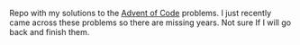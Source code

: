 Repo with my solutions to the [Advent of Code](https://adventofcode.com/) problems.
I just recently came across these problems so there are missing years.  Not sure If I will go back and finish them.

